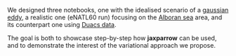 We designed three notebooks, one with the idealised scenario of a [gaussian eddy](gaussian_eddy), 
a realistic one (eNATL60 run) focusing on the [Alboran sea](nemo_alboran) area, and its counterpart one using [Duacs data](duacs_alboran).

The goal is both to showcase step-by-step how **jaxparrow** can be used, and to demonstrate the interest of the variational approach we propose.